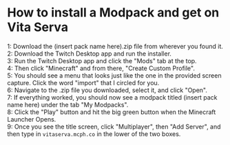 # How to install a Modpack and get on Vita Serva

1: Download the (insert pack name here).zip file from wherever you found it.                                                       
2: Download the Twitch Desktop app and run the installer.                                                                          
3: Run the Twitch Desktop app and click the "Mods" tab at the top.                                                                 
4: Then click "Minecraft" and from there, "Create Custom Profile".                                                                 
5: You should see a menu that looks just like the one in the provided screen capture.  Click the word "import" that I circled for you.                                                                                                                               
6: Navigate to the .zip file you downloaded, select it, and click "Open".                                                          
7: If everything worked, you should now see a modpack titled (insert pack name here) under the tab "My Modpacks".                                                 
8: Click the "Play" button and hit the big green button when the Minecraft Launcher Opens.                                         
9: Once you see the title screen, click "Multiplayer", then "Add Server", and then type in ```vitaserva.mcph.co``` in the lower of the two boxes.

